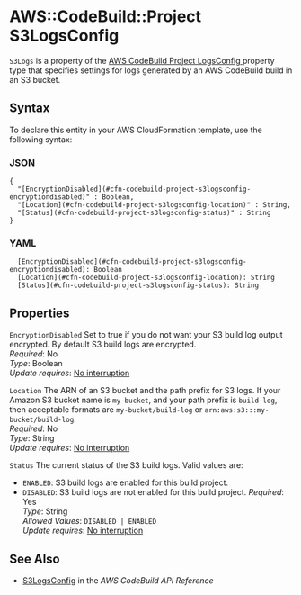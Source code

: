 # AWS::CodeBuild::Project S3LogsConfig<a name="aws-properties-codebuild-project-s3logsconfig"></a>

 `S3Logs` is a property of the [AWS CodeBuild Project LogsConfig ](https://docs.aws.amazon.com/AWSCloudFormation/latest/UserGuide/aws-properties-codebuild-project-logsconfig.html) property type that specifies settings for logs generated by an AWS CodeBuild build in an S3 bucket\. 

## Syntax<a name="aws-properties-codebuild-project-s3logsconfig-syntax"></a>

To declare this entity in your AWS CloudFormation template, use the following syntax:

### JSON<a name="aws-properties-codebuild-project-s3logsconfig-syntax.json"></a>

```
{
  "[EncryptionDisabled](#cfn-codebuild-project-s3logsconfig-encryptiondisabled)" : Boolean,
  "[Location](#cfn-codebuild-project-s3logsconfig-location)" : String,
  "[Status](#cfn-codebuild-project-s3logsconfig-status)" : String
}
```

### YAML<a name="aws-properties-codebuild-project-s3logsconfig-syntax.yaml"></a>

```
  [EncryptionDisabled](#cfn-codebuild-project-s3logsconfig-encryptiondisabled): Boolean
  [Location](#cfn-codebuild-project-s3logsconfig-location): String
  [Status](#cfn-codebuild-project-s3logsconfig-status): String
```

## Properties<a name="aws-properties-codebuild-project-s3logsconfig-properties"></a>

`EncryptionDisabled`  <a name="cfn-codebuild-project-s3logsconfig-encryptiondisabled"></a>
 Set to true if you do not want your S3 build log output encrypted\. By default S3 build logs are encrypted\.   
*Required*: No  
*Type*: Boolean  
*Update requires*: [No interruption](https://docs.aws.amazon.com/AWSCloudFormation/latest/UserGuide/using-cfn-updating-stacks-update-behaviors.html#update-no-interrupt)

`Location`  <a name="cfn-codebuild-project-s3logsconfig-location"></a>
 The ARN of an S3 bucket and the path prefix for S3 logs\. If your Amazon S3 bucket name is `my-bucket`, and your path prefix is `build-log`, then acceptable formats are `my-bucket/build-log` or `arn:aws:s3:::my-bucket/build-log`\.   
*Required*: No  
*Type*: String  
*Update requires*: [No interruption](https://docs.aws.amazon.com/AWSCloudFormation/latest/UserGuide/using-cfn-updating-stacks-update-behaviors.html#update-no-interrupt)

`Status`  <a name="cfn-codebuild-project-s3logsconfig-status"></a>
The current status of the S3 build logs\. Valid values are:  
+  `ENABLED`: S3 build logs are enabled for this build project\.
+  `DISABLED`: S3 build logs are not enabled for this build project\.
*Required*: Yes  
*Type*: String  
*Allowed Values*: `DISABLED | ENABLED`  
*Update requires*: [No interruption](https://docs.aws.amazon.com/AWSCloudFormation/latest/UserGuide/using-cfn-updating-stacks-update-behaviors.html#update-no-interrupt)

## See Also<a name="aws-properties-codebuild-project-s3logsconfig--seealso"></a>
+  [ S3LogsConfig](https://docs.aws.amazon.com/codebuild/latest/APIReference/API_S3LogsConfig.html) in the *AWS CodeBuild API Reference* 